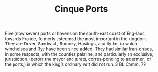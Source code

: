 ---
title: Cinque Ports
letter: C
permalink: "/definitions/bld-cinque-ports.html"
body: Five (now seven) ports or havens on the south-east coast of Eng-laud, towards
  France, formerly esteemed the most important in the kingdom. They are Dover, Sandwich,
  Romney, Hastings, and Ilythe, to which wincheisea and Rye have been since added.
  They had similar fran-chises, in some respects, with the counties palatine, and
  particularly an exclusive, jurisdiction. (before the mayor and jurats, corres-ponding
  to aldermen, of the ports,) in which the king’s ordinary writ did not run. 3 BL
  Comm. 79
published_at: '2018-07-07'
source: Black's Law Dictionary 2nd Ed (1910)
layout: post
---